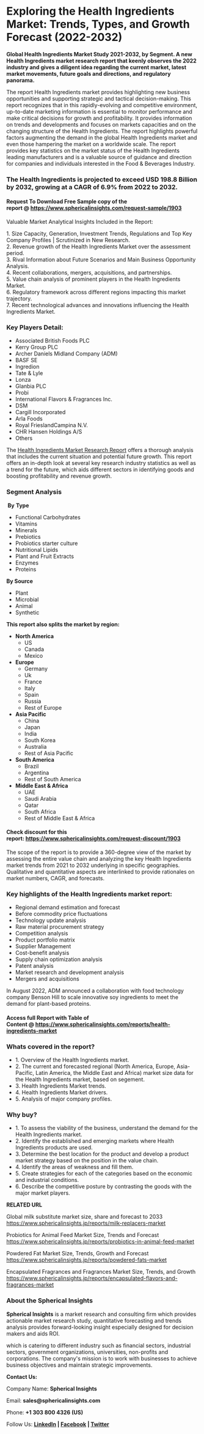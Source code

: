 <h1>Exploring the Health Ingredients Market: Trends, Types, and Growth Forecast (2022-2032)</h1>
<p><strong>Global Health Ingredients Market Study 2021-2032, by Segment. A new Health Ingredients market research report that keenly observes the 2022 industry and gives a diligent idea regarding the current market, latest market movements, future goals and directions, and regulatory panorama.</strong></p>
<p>The report Health Ingredients market provides highlighting new business opportunities and supporting strategic and tactical decision-making. This report recognizes that in this rapidly-evolving and competitive environment, up-to-date marketing information is essential to monitor performance and make critical decisions for growth and profitability. It provides information on trends and developments and focuses on markets capacities and on the changing structure of the Health Ingredients. The report highlights powerful factors augmenting the demand in the global Health Ingredients market and even those hampering the market on a worldwide scale. The report provides key statistics on the market status of the Health Ingredients leading manufacturers and is a valuable source of guidance and direction for companies and individuals interested in the Food &amp; Beverages Industry.</p>
<h3>The Health Ingredients is projected to exceed USD 198.8 Billion by 2032, growing at a CAGR of 6.9% from 2022 to 2032.</h3>
<h4>Request To Download Free Sample copy of the report&nbsp;@&nbsp;<a href="https://www.sphericalinsights.com/request-sample/1903" target="_blank" rel="noopener">https://www.sphericalinsights.com/request-sample/1903</a></h4>
<p>Valuable Market Analytical Insights Included in the Report:</p>
<p>1. Size Capacity, Generation, Investment Trends, Regulations and Top Key Company Profiles | Scrutinized in New Research.<br />2. Revenue growth of the Health Ingredients Market over the assessment period.<br />3. Rival Information about Future Scenarios and Main Business Opportunity Analysis.<br />4. Recent collaborations, mergers, acquisitions, and partnerships.<br />5. Value chain analysis of prominent players in the Health Ingredients Market.<br />6. Regulatory framework across different regions impacting this market trajectory.<br />7. Recent technological advances and innovations influencing the Health Ingredients Market.</p>
<h3><strong>Key Players Detail:</strong></h3>
<ul>
<li>Associated British Foods PLC &nbsp;&nbsp;</li>
<li>Kerry Group PLC &nbsp;&nbsp;</li>
<li>Archer Daniels Midland Company (ADM) &nbsp;&nbsp;</li>
<li>BASF SE &nbsp;&nbsp;</li>
<li>Ingredion &nbsp;&nbsp;</li>
<li>Tate &amp; Lyle &nbsp;&nbsp;</li>
<li>Lonza &nbsp;&nbsp;</li>
<li>Glanbia PLC</li>
<li>Probi &nbsp;</li>
<li>International Flavors &amp; Fragrances Inc.</li>
<li>DSM &nbsp;&nbsp;</li>
<li>Cargill Incorporated &nbsp;&nbsp;</li>
<li>Arla Foods &nbsp;&nbsp;</li>
<li>Royal FrieslandCampina N.V. &nbsp;</li>
<li>CHR Hansen Holdings A/S</li>
<li>Others</li>
</ul>
<p>The&nbsp;<a href="https://www.sphericalinsights.com/reports/health-ingredients-market" target="_blank" rel="noopener">Health Ingredients Market Research Report</a>&nbsp;offers a thorough analysis that includes the current situation and potential future growth. This report offers an in-depth look at several key research industry statistics as well as a trend for the future, which aids different sectors in identifying goods and boosting profitability and revenue growth.</p>
<h3><strong>Segment Analysis</strong></h3>
<p><strong>&nbsp;By</strong>&nbsp;<strong>Type</strong></p>
<ul>
<li>Functional Carbohydrates</li>
<li>Vitamins</li>
<li>Minerals</li>
<li>Prebiotics</li>
<li>Probiotics starter culture</li>
<li>Nutritional Lipids</li>
<li>Plant and Fruit Extracts</li>
<li>Enzymes</li>
<li>Proteins</li>
</ul>
<p><strong>By Source</strong></p>
<ul>
<li>Plant</li>
<li>Microbial</li>
<li>Animal</li>
<li>Synthetic</li>
</ul>
<p><strong>This report also splits the market by region:</strong></p>
<ul>
<li><strong>North America</strong>
<ul>
<li>US</li>
<li>Canada</li>
<li>Mexico</li>
</ul>
</li>
<li><strong>Europe</strong>
<ul>
<li>Germany</li>
<li>Uk</li>
<li>France</li>
<li>Italy</li>
<li>Spain</li>
<li>Russia</li>
<li>Rest of Europe</li>
</ul>
</li>
<li><strong>Asia Pacific</strong>
<ul>
<li>China</li>
<li>Japan</li>
<li>India</li>
<li>South Korea</li>
<li>Australia</li>
<li>Rest of Asia Pacific</li>
</ul>
</li>
<li><strong>South America</strong>
<ul>
<li>Brazil</li>
<li>Argentina</li>
<li>Rest of South America</li>
</ul>
</li>
<li><strong>Middle East &amp; Africa</strong>
<ul>
<li>UAE</li>
<li>Saudi Arabia</li>
<li>Qatar</li>
<li>South Africa</li>
<li>Rest of Middle East &amp; Africa</li>
</ul>
</li>
</ul>
<h4>Check discount for this report:&nbsp;<a href="https://www.sphericalinsights.com/request-discount/1903" target="_blank" rel="noopener">https://www.sphericalinsights.com/request-discount/1903</a></h4>
<p>The scope of the report is to provide a 360-degree view of the market by assessing the entire value chain and analyzing the key Health Ingredients market trends from 2021 to 2032 underlying in specific geographies. Qualitative and quantitative aspects are interlinked to provide rationales on market numbers, CAGR, and forecasts.</p>
<h3><strong>Key highlights of the Health Ingredients market report:</strong></h3>
<ul>
<li>Regional demand estimation and forecast</li>
<li>Before commodity price fluctuations</li>
<li>Technology update analysis</li>
<li>Raw material procurement strategy</li>
<li>Competition analysis</li>
<li>Product portfolio matrix</li>
<li>Supplier Management</li>
<li>Cost-benefit analysis</li>
<li>Supply chain optimization analysis</li>
<li>Patent analysis</li>
<li>Market research and development analysis</li>
<li>Mergers and acquisitions</li>
</ul>
<p>In August 2022, ADM announced a collaboration with food technology company Benson Hill to scale innovative soy ingredients to meet the demand for plant-based proteins.</p>
<h4>Access full Report with Table of Content&nbsp;@&nbsp;<a href="https://www.sphericalinsights.com/reports/health-ingredients-market" target="_blank" rel="noopener">https://www.sphericalinsights.com/reports/health-ingredients-market</a></h4>
<h3><strong>Whats covered in the report?</strong></h3>
<ul>
<li>1. Overview of the Health Ingredients market.</li>
<li>2. The current and forecasted regional (North America, Europe, Asia-Pacific, Latin America, the Middle East and Africa) market size data for the Health Ingredients market, based on segement.</li>
<li>3. Health Ingredients Market trends.</li>
<li>4. Health Ingredients Market drivers.</li>
<li>5. Analysis of major company profiles.</li>
</ul>
<h3><strong>Why buy?</strong></h3>
<ul>
<li>1. To assess the viability of the business, understand the demand for the Health Ingredients market.</li>
<li>2. Identify the established and emerging markets where Health Ingredients products are used.</li>
<li>3. Determine the best location for the product and develop a product market strategy based on the position in the value chain.</li>
<li>4. Identify the areas of weakness and fill them.</li>
<li>5. Create strategies for each of the categories based on the economic and industrial conditions.</li>
<li>6. Describe the competitive posture by contrasting the goods with the major market players.</li>
</ul>
<p><strong>RELATED URL&nbsp;</strong></p>
<p>Global milk substitute market size, share and forecast to 2033<br /><a href="https://www.sphericalinsights.jp/reports/milk-replacers-market">https://www.sphericalinsights.jp/reports/milk-replacers-market</a>&nbsp;</p>
<p>Probiotics for Animal Feed Market Size, Trends and Forecast<br /><a href="https://www.sphericalinsights.jp/reports/probiotics-in-animal-feed-market">https://www.sphericalinsights.jp/reports/probiotics-in-animal-feed-market</a>&nbsp;</p>
<p>Powdered Fat Market Size, Trends, Growth and Forecast<br /><a href="https://www.sphericalinsights.jp/reports/powdered-fats-market">https://www.sphericalinsights.jp/reports/powdered-fats-market</a>&nbsp;</p>
<p>Encapsulated Fragrances and Fragrances Market Size, Trends, and Growth<br /><a href="https://www.sphericalinsights.jp/reports/encapsulated-flavors-and-fragrances-market">https://www.sphericalinsights.jp/reports/encapsulated-flavors-and-fragrances-market</a>&nbsp;</p>
<h3><strong>About the Spherical Insights</strong></h3>
<p><strong>Spherical Insights</strong>&nbsp;is a market research and consulting firm which provides actionable market research study, quantitative forecasting and trends analysis provides forward-looking insight especially designed for decision makers and aids ROI.</p>
<p>which is catering to different industry such as financial sectors, industrial sectors, government organizations, universities, non-profits and corporations. The company's mission is to work with businesses to achieve business objectives and maintain strategic improvements.</p>
<p><strong>Contact Us:</strong></p>
<p>Company Name:&nbsp;<strong>Spherical Insights</strong></p>
<p>Email:&nbsp;<strong>sales@sphericalinsights.com</strong></p>
<p>Phone:&nbsp;<strong>+1 303 800 4326 (US)</strong></p>
<p>Follow Us:&nbsp;<strong><a href="https://www.linkedin.com/company/spherical-insight/"><u>LinkedIn</u></a>&nbsp;|&nbsp;<a href="https://www.facebook.com/sphericalinsights22"><u>Facebook</u></a>&nbsp;|&nbsp;<a href="https://twitter.com/SInsights_US"><u>Twitter</u></a></strong></p>
